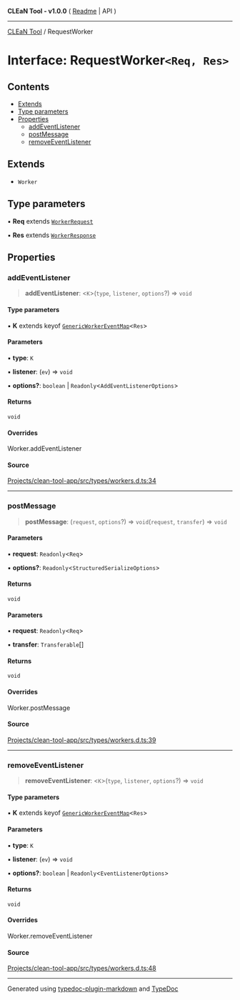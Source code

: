 **CLEaN Tool - v1.0.0** ( [Readme](../README.md) \| API )

***

[CLEaN Tool](../exports.md) / RequestWorker

# Interface: RequestWorker`<Req, Res>`

## Contents

- [Extends](RequestWorker.md#extends)
- [Type parameters](RequestWorker.md#type-parameters)
- [Properties](RequestWorker.md#properties)
  - [addEventListener](RequestWorker.md#addeventlistener)
  - [postMessage](RequestWorker.md#postmessage)
  - [removeEventListener](RequestWorker.md#removeeventlistener)

## Extends

- `Worker`

## Type parameters

▪ **Req** extends [`WorkerRequest`](WorkerRequest.md)

▪ **Res** extends [`WorkerResponse`](../type-aliases/WorkerResponse.md)

## Properties

### addEventListener

> **addEventListener**: \<`K`\>(`type`, `listener`, `options`?) => `void`

#### Type parameters

▪ **K** extends keyof [`GenericWorkerEventMap`](GenericWorkerEventMap.md)\<`Res`\>

#### Parameters

▪ **type**: `K`

▪ **listener**: (`ev`) => `void`

▪ **options?**: `boolean` \| `Readonly`\<`AddEventListenerOptions`\>

#### Returns

`void`

#### Overrides

Worker.addEventListener

#### Source

[Projects/clean-tool-app/src/types/workers.d.ts:34](https://github.com/yuckyh/clean-tool-app/)

***

### postMessage

> **postMessage**: (`request`, `options`?) => `void`(`request`, `transfer`) => `void`

#### Parameters

▪ **request**: `Readonly`\<`Req`\>

▪ **options?**: `Readonly`\<`StructuredSerializeOptions`\>

#### Returns

`void`

#### Parameters

▪ **request**: `Readonly`\<`Req`\>

▪ **transfer**: `Transferable`[]

#### Returns

`void`

#### Overrides

Worker.postMessage

#### Source

[Projects/clean-tool-app/src/types/workers.d.ts:39](https://github.com/yuckyh/clean-tool-app/)

***

### removeEventListener

> **removeEventListener**: \<`K`\>(`type`, `listener`, `options`?) => `void`

#### Type parameters

▪ **K** extends keyof [`GenericWorkerEventMap`](GenericWorkerEventMap.md)\<`Res`\>

#### Parameters

▪ **type**: `K`

▪ **listener**: (`ev`) => `void`

▪ **options?**: `boolean` \| `Readonly`\<`EventListenerOptions`\>

#### Returns

`void`

#### Overrides

Worker.removeEventListener

#### Source

[Projects/clean-tool-app/src/types/workers.d.ts:48](https://github.com/yuckyh/clean-tool-app/)

***

Generated using [typedoc-plugin-markdown](https://www.npmjs.com/package/typedoc-plugin-markdown) and [TypeDoc](https://typedoc.org/)
